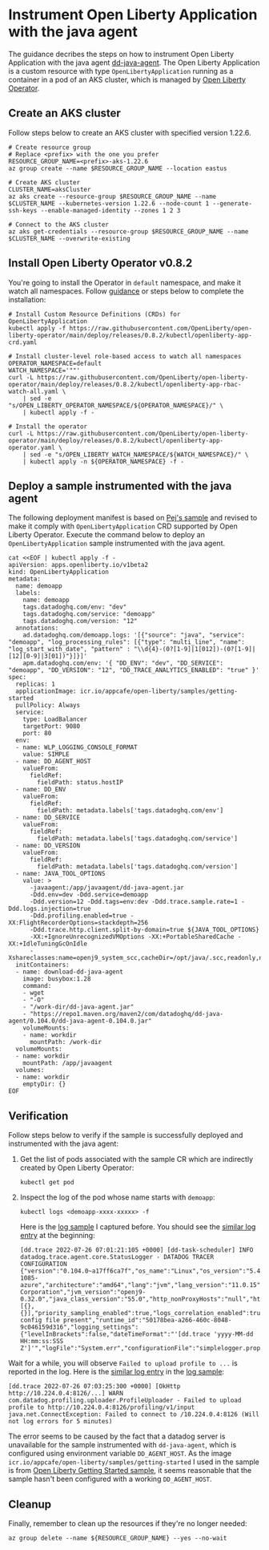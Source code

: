 # Instrument Open Liberty Application with the java agent

The guidance decribes the steps on how to instrument Open Liberty Application with the java agent [dd-java-agent](https://mvnrepository.com/artifact/com.datadoghq/dd-java-agent). The Open Liberty Application is a custom resource with type `OpenLibertyApplication` running as a container in a pod of an AKS cluster, which is managed by [Open Liberty Operator](https://github.com/OpenLiberty/open-liberty-operator).

## Create an AKS cluster

Follow steps below to create an AKS cluster with specified version 1.22.6.

```azurecli-interactive
# Create resource group
# Replace <prefix> with the one you prefer 
RESOURCE_GROUP_NAME=<prefix>-aks-1.22.6
az group create --name $RESOURCE_GROUP_NAME --location eastus

# Create AKS cluster
CLUSTER_NAME=aksCluster
az aks create --resource-group $RESOURCE_GROUP_NAME --name $CLUSTER_NAME --kubernetes-version 1.22.6 --node-count 1 --generate-ssh-keys --enable-managed-identity --zones 1 2 3

# Connect to the AKS cluster
az aks get-credentials --resource-group $RESOURCE_GROUP_NAME --name $CLUSTER_NAME --overwrite-existing
```

## Install Open Liberty Operator v0.8.2

You're going to install the Operator in `default` namespace, and make it watch all namespaces. Follow [guidance](https://github.com/OpenLiberty/open-liberty-operator/tree/main/deploy/releases/0.8.2/kubectl) or steps below to complete the installation:

```azurecli-interactive
# Install Custom Resource Definitions (CRDs) for OpenLibertyApplication
kubectl apply -f https://raw.githubusercontent.com/OpenLiberty/open-liberty-operator/main/deploy/releases/0.8.2/kubectl/openliberty-app-crd.yaml

# Install cluster-level role-based access to watch all namespaces
OPERATOR_NAMESPACE=default
WATCH_NAMESPACE='""'
curl -L https://raw.githubusercontent.com/OpenLiberty/open-liberty-operator/main/deploy/releases/0.8.2/kubectl/openliberty-app-rbac-watch-all.yaml \
    | sed -e "s/OPEN_LIBERTY_OPERATOR_NAMESPACE/${OPERATOR_NAMESPACE}/" \
    | kubectl apply -f -

# Install the operator
curl -L https://raw.githubusercontent.com/OpenLiberty/open-liberty-operator/main/deploy/releases/0.8.2/kubectl/openliberty-app-operator.yaml \
    | sed -e "s/OPEN_LIBERTY_WATCH_NAMESPACE/${WATCH_NAMESPACE}/" \
    | kubectl apply -n ${OPERATOR_NAMESPACE} -f -
```

## Deploy a sample instrumented with the java agent

The following deployment manifest is based on [Pej's sample](https://github.com/ptabasso2/springkafkacassandrak8s/blob/df93048571b26026bb5ccf3f70ec27d8f37ebe90/k8s/depl.yaml#L91-L141) and revised to make it comply with `OpenLibertyApplication` CRD supported by Open Liberty Operator.  Execute the command below to deploy an `OpenLibertyApplication` sample instrumented with the java agent.

```azurecli-interactive
cat <<EOF | kubectl apply -f -
apiVersion: apps.openliberty.io/v1beta2
kind: OpenLibertyApplication
metadata:
  name: demoapp
  labels:
    name: demoapp
    tags.datadoghq.com/env: "dev"
    tags.datadoghq.com/service: "demoapp"
    tags.datadoghq.com/version: "12"
  annotations:
    ad.datadoghq.com/demoapp.logs: '[{"source": "java", "service": "demoapp", "log_processing_rules": [{"type": "multi_line", "name": "log_start_with_date", "pattern" : "\\d{4}-(0?[1-9]|1[012])-(0?[1-9]|[12][0-9]|3[01])"}]}]'
    apm.datadoghq.com/env: '{ "DD_ENV": "dev", "DD_SERVICE": "demoapp", "DD_VERSION": "12", "DD_TRACE_ANALYTICS_ENABLED": "true" }'
spec:
  replicas: 1
  applicationImage: icr.io/appcafe/open-liberty/samples/getting-started
  pullPolicy: Always
  service:
    type: LoadBalancer
    targetPort: 9080
    port: 80
  env:
  - name: WLP_LOGGING_CONSOLE_FORMAT
    value: SIMPLE
  - name: DD_AGENT_HOST
    valueFrom:
      fieldRef:
        fieldPath: status.hostIP
  - name: DD_ENV
    valueFrom:
      fieldRef:
        fieldPath: metadata.labels['tags.datadoghq.com/env']
  - name: DD_SERVICE
    valueFrom:
      fieldRef:
        fieldPath: metadata.labels['tags.datadoghq.com/service']
  - name: DD_VERSION
    valueFrom:
      fieldRef:
        fieldPath: metadata.labels['tags.datadoghq.com/version']
  - name: JAVA_TOOL_OPTIONS
    value: >
      -javaagent:/app/javaagent/dd-java-agent.jar 
      -Ddd.env=dev -Ddd.service=demoapp 
      -Ddd.version=12 -Ddd.tags=env:dev -Ddd.trace.sample.rate=1 -Ddd.logs.injection=true 
      -Ddd.profiling.enabled=true -XX:FlightRecorderOptions=stackdepth=256 
      -Ddd.trace.http.client.split-by-domain=true ${JAVA_TOOL_OPTIONS}
      -XX:+IgnoreUnrecognizedVMOptions -XX:+PortableSharedCache -XX:+IdleTuningGcOnIdle 
      -Xshareclasses:name=openj9_system_scc,cacheDir=/opt/java/.scc,readonly,nonFatal
  initContainers:
  - name: download-dd-java-agent
    image: busybox:1.28
    command:
    - wget
    - "-O"
    - "/work-dir/dd-java-agent.jar"
    - "https://repo1.maven.org/maven2/com/datadoghq/dd-java-agent/0.104.0/dd-java-agent-0.104.0.jar"
    volumeMounts:
    - name: workdir
      mountPath: /work-dir
  volumeMounts:
  - name: workdir
    mountPath: /app/javaagent
  volumes:
  - name: workdir
    emptyDir: {}
EOF
```

## Verification

Follow steps below to verify if the sample is successfully deployed and instrumented with the java agent:

1. Get the list of pods associated with the sample CR which are indirectly created by Open Liberty Operator:

   ```
   kubectl get pod
   ```

1. Inspect the log of the pod whose name starts with `demoapp`:

   ```
   kubectl logs <demoapp-xxxx-xxxxx> -f
   ```

   Here is the [log sample](./log/pod.log) I captured before. You should see the [similar log entry](https://github.com/majguo/java-on-azure-samples/blob/main/ola-instrument/log/pod.log#L1) at the beginning:

   ```
   [dd.trace 2022-07-26 07:01:21:105 +0000] [dd-task-scheduler] INFO datadog.trace.agent.core.StatusLogger - DATADOG TRACER CONFIGURATION {"version":"0.104.0~a17ff6ca7f","os_name":"Linux","os_version":"5.4.0-1085-azure","architecture":"amd64","lang":"jvm","lang_version":"11.0.15","jvm_vendor":"IBM Corporation","jvm_version":"openj9-0.32.0","java_class_version":"55.0","http_nonProxyHosts":"null","http_proxyHost":"null","enabled":true,"service":"demoapp","agent_url":"http://10.224.0.4:8126","agent_error":true,"debug":false,"analytics_enabled":false,"sample_rate":1.0,"sampling_rules":[{},{}],"priority_sampling_enabled":true,"logs_correlation_enabled":true,"profiling_enabled":true,"appsec_enabled":false,"dd_version":"0.104.0~a17ff6ca7f","health_checks_enabled":true,"configuration_file":"no config file present","runtime_id":"50178bea-a266-460c-8048-9c046159d316","logging_settings":{"levelInBrackets":false,"dateTimeFormat":"'[dd.trace 'yyyy-MM-dd HH:mm:ss:SSS Z']'","logFile":"System.err","configurationFile":"simplelogger.properties","showShortLogName":false,"showDateTime":true,"showLogName":true,"showThreadName":true,"defaultLogLevel":"INFO","warnLevelString":"WARN","embedException":false},"cws_enabled":false,"cws_tls_refresh":5000}
   ``` 

Wait for a while, you will observe `Failed to upload profile to ...` is reported in the log. Here is the [similar log entry](https://github.com/majguo/java-on-azure-samples/blob/main/ola-instrument/log/pod.log#L58) in the [log sample](./log/pod.log):

```
[dd.trace 2022-07-26 07:03:25:300 +0000] [OkHttp http://10.224.0.4:8126/...] WARN com.datadog.profiling.uploader.ProfileUploader - Failed to upload profile to http://10.224.0.4:8126/profiling/v1/input java.net.ConnectException: Failed to connect to /10.224.0.4:8126 (Will not log errors for 5 minutes)
```

The error seems to be caused by the fact that a datadog server is unavailable for the sample instrumented with `dd-java-agent`, which is configured using environment variable `DD_AGENT_HOST`. As the image `icr.io/appcafe/open-liberty/samples/getting-started` I used in the sample is from [Open Liberty Getting Started sample](https://github.com/OpenLiberty/sample-getting-started), it seems reasonable that the sample hasn't been configured with a working `DD_AGENT_HOST`.

## Cleanup

Finally, remember to clean up the resources if they're no longer needed:

```azurecli-interactive
az group delete --name ${RESOURCE_GROUP_NAME} --yes --no-wait 
```
